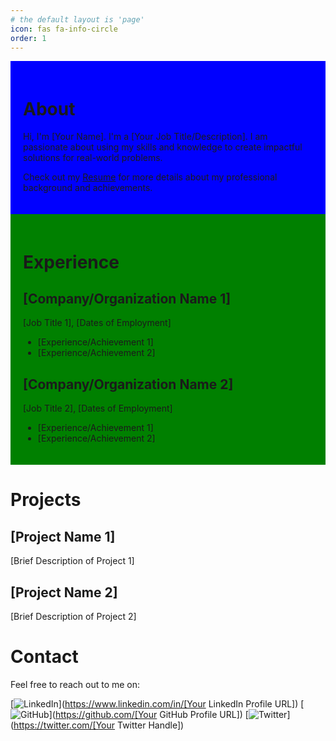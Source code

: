 ```yaml
---
# the default layout is 'page'
icon: fas fa-info-circle
order: 1
---
```


<!-- > Add Markdown syntax content to file `_tabs/about.md`{: .filepath } and it will show up on this page.
{: .prompt-tip } -->


<div style="background-color: blue; padding: 20px;">

# About

Hi, I'm [Your Name]. I'm a [Your Job Title/Description]. I am passionate about using my skills and knowledge to create impactful solutions for real-world problems.

Check out my [Resume](resume.pdf) for more details about my professional background and achievements.

</div>

<div style="background-color: green; padding: 20px;">

# Experience

## [Company/Organization Name 1]
[Job Title 1], [Dates of Employment]
- [Experience/Achievement 1]
- [Experience/Achievement 2]

## [Company/Organization Name 2]
[Job Title 2], [Dates of Employment]
- [Experience/Achievement 1]
- [Experience/Achievement 2]

</div>

# Projects

## [Project Name 1]
[Brief Description of Project 1]

## [Project Name 2]
[Brief Description of Project 2]

# Contact

Feel free to reach out to me on:

[![LinkedIn](https://icon.now.sh/linkedin/24/000000)](https://www.linkedin.com/in/[Your LinkedIn Profile URL])
[![GitHub](https://icon.now.sh/github/24/000000)](https://github.com/[Your GitHub Profile URL])
[![Twitter](https://icon.now.sh/twitter/24/000000)](https://twitter.com/[Your Twitter Handle])
